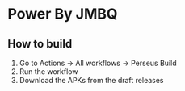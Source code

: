 # Power By JMBQ



## How to build
1. Go to Actions -> All workflows -> Perseus Build
2. Run the workflow
3. Download the APKs from the draft releases
